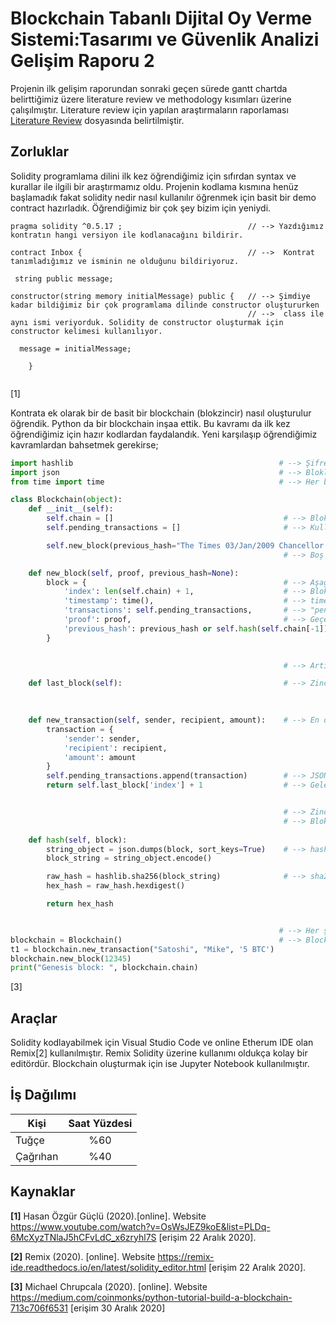 # Blockchain Tabanlı Dijital Oy Verme Sistemi:Tasarımı ve Güvenlik Analizi Gelişim Raporu 2

Projenin ilk gelişim raporundan sonraki geçen sürede gantt chartda belirttiğimiz üzere literature review ve methodology kısımları üzerine çalışılmıştır.
Literature review için yapılan araştırmaların raporlaması [Literature Review](https://github.com/kilicarslantugce/electronic_voting_system/blob/main/literatureReview.md) dosyasında belirtilmiştir.


## Zorluklar

Solidity programlama dilini ilk kez öğrendiğimiz için sıfırdan syntax ve kurallar ile ilgili bir araştırmamız oldu. Projenin kodlama kısmına henüz başlamadık fakat solidity nedir nasıl kullanılır öğrenmek için basit bir demo contract hazırladık. Öğrendiğimiz bir çok şey bizim için yeniydi.


```solidity
pragma solidity ^0.5.17 ;                            // --> Yazdığımız kontratın hangi versiyon ile kodlanacağını bildirir.

contract Inbox {                                     // -->  Kontrat tanımladığımız ve isminin ne olduğunu bildiriyoruz.
    
 string public message;
 
constructor(string memory initialMessage) public {   // --> Şimdiye kadar bildiğimiz bir çok programlama dilinde constructor oluştururken
                                                     // -->  class ile aynı ismi veriyorduk. Solidity de constructor oluşturmak için constructor kelimesi kullanılıyor.
       
  message = initialMessage;
        
    }
    
```
[1]

Kontrata ek olarak bir de basit bir blockchain (blokzincir) nasıl oluşturulur öğrendik. Python da bir blockchain inşaa ettik. Bu kavramı da ilk kez öğrendiğimiz için hazır kodlardan faydalandık. Yeni karşılaşıp öğrendiğimiz kavramlardan bahsetmek gerekirse;

```python
import hashlib                                              # --> Şifreleme için hashlib kullanılır. Haslib, verileri farklı algoritmalar kullanarak şifrelemeyi sağlayan bir                                                                       kütüphanedir. En basitten en karmaşığa kullandığı şireleme algoritmaları şunlardır:md5, sha1, sha224, sha256,                                                                     sha384, sha512.
import json                                                 # --> Blokları biçimlendirmek için JSON kullanılır
from time import time                                       # --> Her bloğun zaman damgası için time import edilir.

class Blockchain(object): 
    def __init__(self):
        self.chain = []                                      # --> Blokların ekleneceği boş liste. Blokchain burda oluşur.
        self.pending_transactions = []                       # --> Kullanıcılar veri akışı yaptığında işlem onaylayıp yeni bir bloğa eklenene kadar işlemler bu dizide saklanır.

        self.new_block(previous_hash="The Times 03/Jan/2009 Chancellor on brink of second bailout for banks.", proof=100) # --> İleride tanımlanacak bir yöntem. Her bloğu                                                                                                                                       zincire eklemek için kullanılır. 
                                                             # --> Boş bir zincir kullanıma hazır. Zincire eklenecek bloklar tanımlanır.

    def new_block(self, proof, previous_hash=None):
        block = {                                            # --> Aşağıdaki özelliklere sahip bir JSON nesnesini açıklayan bir blok değişkeni tanımlanır.
            'index': len(self.chain) + 1,                    # --> Blok zincirin uzunluğunna 1 eklenir. Bu ilkem tek bir bloğu referans almak için kullanılır.
            'timestamp': time(),                             # --> time () import edilerek, blok oluşturulduğunda damgalanır. Bu sayede kullanıcılar işlemlerinin zincir üzerinde                                                                    ne zaman onaylandığını kontrol edebilir.
            'transactions': self.pending_transactions,       # --> "pending" listesinde bulunan tüm işlemler yeni bloğa dahil edilir.
            'proof': proof,                                  # --> Geçerli bir "nonce" veya "proof" bulduğunu düşünen madenciden gelir. 
            'previous_hash': previous_hash or self.hash(self.chain[-1]), # --> En son onaylanan bloğun karma bir versiyonunu tutar.
        }
        

                                                             # --> Artık oluşturulan her blok bu özellikleri taşıyacak. Bu oluşturulan blokları zincire eklemek için;

    def last_block(self):                                    # --> Zincir çağırılıp en son eklenen bloğu alabilmek için bir last_block () forksiyonu tanımlanır.
 
       

    def new_transaction(self, sender, recipient, amount):    # --> En önemli üç değişkeni içeren bir new_transaction () fonksiyonu oluşturulur. Gönderen, Alıcı ve Miktar en önemli                                                                  3 değişkendir. 
        transaction = {
            'sender': sender,
            'recipient': recipient,
            'amount': amount
        }
        self.pending_transactions.append(transaction)        # --> JSON nesnesi pending_transactions havuzuna eklenir. Yeni bir blok çıkarılıp blok zincirimize eklenene kadar                                                                      belirsizlik içindedir.
        return self.last_block['index'] + 1                  # --> Gelecekte referans olması için, yeni işlemin ekleneceği bloğun dizini döndürülür.


                                                             # --> Zincir ve bloklar oluşturulup bağlandıktan sonra şifreleme kısmına geçilir.
                                                             # --> Blok zinciri, bazı metin dizelerini alan (bir Unicode değeri olarak saklanan) ve 64 karakter uzunluğunda                                                                          şifrelenmiş bir dizi veren bir şifreleme hash işlevi olan SHA-256'yı kullanır.
    
    def hash(self, block):
        string_object = json.dumps(block, sort_keys=True)    # --> hash () yöntemi yeni bloğum alır ve anahtarını değiştirir.
        block_string = string_object.encode()

        raw_hash = hashlib.sha256(block_string)              # --> sha256 kullanılarak şifreleme işlemi yapılır.
        hex_hash = raw_hash.hexdigest()

        return hex_hash


                                                            # --> Her şey hazır. Zincir oluşturulur.
blockchain = Blockchain()                                   # --> Blockchain sınıfından bir nesne oluşturulur. Ardından bazı sahte işlemler eklenerek bunları zincire eklenen                                                                       bloklarda listelenir.        
t1 = blockchain.new_transaction("Satoshi", "Mike", '5 BTC')
blockchain.new_block(12345)
print("Genesis block: ", blockchain.chain)


```
[3]


## Araçlar

Solidity kodlayabilmek için Visual Studio Code ve online Etherum IDE olan Remix[2] kullanılmıştır. Remix Solidity üzerine kullanımı oldukça kolay bir editördür. Blockchain oluşturmak için ise Jupyter Notebook kullanılmıştır.

## İş Dağılımı

| Kişi        | Saat Yüzdesi    |
| ------------- |:-------------:|
|Tuğçe       | %60           |
|Çağrıhan       | %40           |

## Kaynaklar

**[1]** Hasan Özgür Güçlü (2020).[online]. Website https://www.youtube.com/watch?v=OsWsJEZ9koE&list=PLDq-6McXyzTNlaJ5hCFvLdC_x6zryhl7S [erişim 22 Aralık 2020]. 

**[2]** Remix (2020). [online]. Website https://remix-ide.readthedocs.io/en/latest/solidity_editor.html [erişim 22 Aralık 2020]. 

**[3]** Michael Chrupcala (2020). [online]. Website https://medium.com/coinmonks/python-tutorial-build-a-blockchain-713c706f6531 [erişim 30 Aralık 2020]
